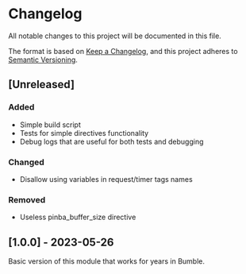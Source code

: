 # Changelog

All notable changes to this project will be documented in this file.

The format is based on [Keep a Changelog](https://keepachangelog.com/en/1.0.0/),
and this project adheres to [Semantic Versioning](https://semver.org/spec/v2.0.0.html).

## [Unreleased]

### Added

- Simple build script
- Tests for simple directives functionality
- Debug logs that are useful for both tests and debugging

### Changed

- Disallow using variables in request/timer tags names

### Removed

- Useless pinba_buffer_size directive

## [1.0.0] - 2023-05-26

Basic version of this module that works for years in Bumble.
